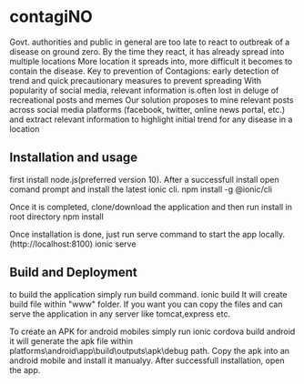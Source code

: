 # contagiNO


Govt. authorities and public in general are too late to react to outbreak of a
disease on ground zero. By the time they react, it has already spread into
multiple locations
More location it spreads into, more difficult it becomes to contain the disease.
Key to prevention of Contagions: early detection of trend and quick
precautionary measures to prevent spreading
With popularity of social media, relevant information is often lost in deluge of
recreational posts and memes
Our solution proposes to mine relevant posts across social media platforms
(facebook, twitter, online news portal, etc.) and extract relevant information
to highlight initial trend for any disease in a location

## Installation and usage

first install node.js(preferred version 10). After a successfull install open comand prompt and install the latest ionic cli.
npm install -g @ionic/cli

Once it is completed, clone/download the application and then run install in root directory
npm install

Once installation is done, just run serve command to start the app locally.(http://localhost:8100)
ionic serve

## Build and Deployment

to build the application simply run build command.
ionic build
It will create build file within "www" folder. If you want you can copy the files and can serve the application in any server like tomcat,express etc.

To create an APK for android mobiles simply run 
ionic cordova build android
it will generate the apk file within platforms\android\app\build\outputs\apk\debug path. Copy the apk into an android mobile and install it manualyy. After successfull installation, open the app.
